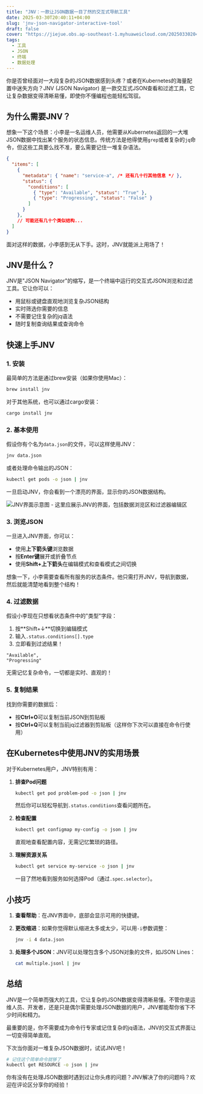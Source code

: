 ```yaml
---
title: "JNV：一款让JSON数据一目了然的交互式导航工具"
date: 2025-03-30T20:40:11+04:00
slug: 'jnv-json-navigator-interactive-tool'
draft: false
cover: "https://jiejue.obs.ap-southeast-1.myhuaweicloud.com/20250330204108805.webp"
tags:
  - 工具
  - JSON
  - 终端
  - 数据处理
---
```


你是否曾经面对一大段复杂的JSON数据感到头疼？或者在Kubernetes的海量配置中迷失方向？JNV (JSON Navigator) 是一款交互式JSON查看和过滤工具，它让复杂数据变得清晰易懂，即使你不懂编程也能轻松驾驭。

<!--more-->

## 为什么需要JNV？

想象一下这个场景：小李是一名运维人员，他需要从Kubernetes返回的一大堆JSON数据中找出某个服务的状态信息。传统方法是他得使用`grep`或者复杂的`jq`命令，但这些工具要么找不准，要么需要记住一堆复杂语法。

```json
{
  "items": [
    {
      "metadata": { "name": "service-a", /* 还有几十行其他信息 */ },
      "status": {
        "conditions": [
          { "type": "Available", "status": "True" },
          { "type": "Progressing", "status": "False" }
        ]
      }
    },
    // 可能还有几十个类似结构...
  ]
}
```

面对这样的数据，小李感到无从下手。这时，JNV就能派上用场了！

## JNV是什么？

JNV是"JSON Navigator"的缩写，是一个终端中运行的交互式JSON浏览和过滤工具。它让你可以：

- 用鼠标或键盘直观地浏览复杂JSON结构
- 实时筛选你需要的信息
- 不需要记住复杂的jq语法
- 随时复制查询结果或查询命令

## 快速上手JNV

### 1. 安装

最简单的方法是通过brew安装（如果你使用Mac）：

```bash
brew install jnv
```

对于其他系统，也可以通过cargo安装：

```bash
cargo install jnv
```

### 2. 基本使用

假设你有个名为`data.json`的文件，可以这样使用JNV：

```bash
jnv data.json
```

或者处理命令输出的JSON：

```bash
kubectl get pods -o json | jnv
```

一旦启动JNV，你会看到一个漂亮的界面，显示你的JSON数据结构。

![JNV界面示意图 - 这里应展示JNV的界面，包括数据浏览区和过滤器编辑区](https://jiejue.obs.ap-southeast-1.myhuaweicloud.com/20250330205304511.webp)

### 3. 浏览JSON

一旦进入JNV界面，你可以：

- 使用**上下箭头键**浏览数据
- 按**Enter键**展开或折叠节点
- 使用**Shift+上下箭头**在编辑模式和查看模式之间切换

想象一下，小李需要查看所有服务的状态条件。他只需打开JNV，导航到数据，然后就能清楚地看到整个结构！

### 4. 过滤数据

假设小李现在只想看状态条件中的"类型"字段：

1. 按**Shift+↓**切换到编辑模式
2. 输入`.status.conditions[].type`
3. 立即看到过滤结果！

```
"Available",
"Progressing"
```

无需记忆复杂命令，一切都是实时、直观的！

### 5. 复制结果

找到你需要的数据后：

- 按**Ctrl+O**可以复制当前JSON到剪贴板
- 按**Ctrl+Q**可以复制当前jq过滤器到剪贴板（这样你下次可以直接在命令行使用）

## 在Kubernetes中使用JNV的实用场景

对于Kubernetes用户，JNV特别有用：

1. **排查Pod问题**
   ```bash
   kubectl get pod problem-pod -o json | jnv
   ```
   然后你可以轻松导航到`.status.conditions`查看问题所在。

2. **检查配置**
   ```bash
   kubectl get configmap my-config -o json | jnv
   ```
   直观地查看配置内容，无需记忆繁琐的路径。

3. **理解资源关系**
   ```bash
   kubectl get service my-service -o json | jnv
   ```
   一目了然地看到服务如何选择Pod（通过`.spec.selector`）。

## 小技巧

1. **查看帮助**：在JNV界面中，底部会显示可用的快捷键。

2. **更改缩进**：如果你觉得默认缩进太多或太少，可以用`-i`参数调整：
   ```bash
   jnv -i 4 data.json
   ```

3. **处理多个JSON**：JNV可以处理包含多个JSON对象的文件，如JSON Lines：
   ```bash
   cat multiple.jsonl | jnv
   ```

## 总结

JNV是一个简单而强大的工具，它让复杂的JSON数据变得清晰易懂。不管你是运维人员、开发者，还是只是偶尔需要处理JSON数据的用户，JNV都能帮你省下不少时间和精力。

最重要的是，你不需要成为命令行专家或记住复杂的jq语法，JNV的交互式界面让一切变得简单直观。

下次当你面对一堆复杂JSON数据时，试试JNV吧！

```bash
# 记住这个简单命令就够了
kubectl get RESOURCE -o json | jnv
```

你有没有在处理JSON数据时遇到过让你头疼的问题？JNV解决了你的问题吗？欢迎在评论区分享你的经验！
